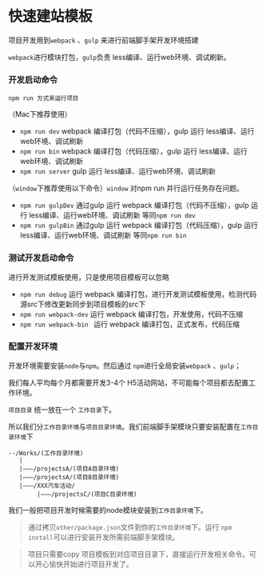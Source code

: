 # 快速建站模板

项目开发用到`webpack` 、`gulp` 来进行前端脚手架开发环境搭建

`webpack`进行模块打包，`gulp`负责 less编译、运行web环境、调试刷新。


### 开发启动命令

`npm run 方式来运行项目` 

（Mac下推荐使用）
- `npm run dev`   webpack 编译打包（代码不压缩），gulp 运行 less编译、运行web环境、调试刷新
- `npm run bin`   webpack 编译打包（代码压缩），gulp 运行 less编译、运行web环境、调试刷新
- `npm run server` gulp 运行 less编译、运行web环境、调试刷新

（`window`下推荐使用以下命令）`window` 对npm run 并行运行任务存在问题。

- `npm run gulpDev`  通过gulp 运行 webpack 编译打包（代码不压缩），gulp 运行 less编译、运行web环境、调试刷新 等同`npm run dev` 
- `npm run gulpBin`  通过gulp 运行 webpack 编译打包（代码压缩），gulp 运行 less编译、运行web环境、调试刷新  等同`npm run bin` 


### 测试开发启动命令

进行开发测试模板使用，只是使用项目模板可以忽略

- `npm run debug`  运行 webpack 编译打包，进行开发测试模板使用，检测代码源src下修改更新同步到项目模板的src下
- `npm run webpack-dev`  运行 webpack 编译打包，开发使用，代码不压缩
- `npm run webpack-bin ` 运行 webpack 编译打包，正式发布，代码压缩


### 配置开发环境

开发环境需要安装`node`与`npm`。然后通过 `npm`进行全局安装`webpack` 、`gulp`；

我们每人平均每个月都需要开发3-4个 H5活动网站，不可能每个项目都去配置工作环境。

`项目目录` 统一放在一个 `工作目录`下。

所以我们分`工作目录环境`与`项目目录环境`。我们前端脚手架模块只要安装配置在`工作目录环境`下

```
--/Works/(工作目录环境)
   |
   |———/projectsA/(项目A目录环境)
   |———/projectsA/(项目B目录环境)
   |———/XXX汽车活动/
   		|———/projectsC/(项目C目录环境)

```

我们一般把项目开发时候需要的node模块安装到`工作目录环境`下。

> 通过拷贝`other/package.json`文件到你的`工作目录环境`下。运行 `npm install`可以进行安装开发所需前端脚手架模块。

> 项目只需要copy 项目模板到对应项目目录下，直接运行开发相关命令。可以开心愉快开始进行项目开发了。


